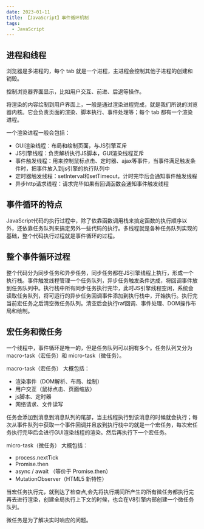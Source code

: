 ```yaml
---
date: 2023-01-11
title: 【JavaScript】事件循环机制
tags: 
  - JavaScript
---
```


## 进程和线程

浏览器是多进程的，每个 tab 就是一个进程，主进程会控制其他子进程的创建和销毁。

控制浏览器界面显示，比如用户交互、前进、后退等操作。

将渲染的内容绘制到用户界面上，一般是通过渲染进程完成，就是我们所说的浏览器内核。它会负责页面的渲染、脚本执行、事件处理等；每个 tab 都有一个渲染进程。

一个渲染进程一般会包括：

- GUI渲染线程：布局和绘制页面，与JS引擎互斥
- JS引擎线程：负责解析执行JS脚本，GUI渲染线程互斥
- 事件触发线程：用来控制鼠标点击、定时器、ajax等事件，当事件满足触发条件时，把事件放入到js引擎的执行队列中
- 定时器触发线程：setInterval和setTimeout，计时完毕后会通知事件触发线程
- 异步http请求线程：请求完毕如果有回调函数会通知事件触发线程

## 事件循环的特点

JavaScript代码的执行过程中，除了依靠函数调用栈来搞定函数的执行顺序以外，还依靠任务队列来搞定另外一些代码的执行。多线程就是各种任务队列实现的基础，整个代码执行过程就是事件循环的过程。

## 整个事件循环过程

整个代码分为同步任务和异步任务，同步任务都在JS引擎线程上执行，形成一个执行栈。事件触发线程管理一个任务队列，异步任务触发条件达成，将回调事件放到任务队列中。执行栈中所有同步任务执行完毕，此时JS引擎线程空闲，系统会读取任务队列，将可运行的异步任务回调事件添加到执行栈中，开始执行。执行完当前宏任务之后清空微任务队列。清空后会执行raf回调、事件处理、DOM操作布局和绘制。

## 宏任务和微任务

一个线程中，事件循环是唯一的，但是任务队列可以拥有多个。任务队列又分为 macro-task（宏任务）和 micro-task（微任务）。

macro-task（宏任务） 大概包括：

- 渲染事件（DOM解析、布局、绘制）
- 用户交互（鼠标点击、页面缩放）
- js脚本、定时器
- 网络请求、文件读写

任务会添加到消息到消息队列的尾部，当主线程执行到该消息的时候就会执行；每次从事件队列中获取一个事件回调并且放到执行栈中的就是一个宏任务，每次宏任务执行完毕后会进行GUI渲染线程的渲染。然后再执行下一个宏任务。

micro-task（微任务） 大概包括：

- process.nextTick
- Promise.then
- async / await （等价于 Promise.then）
- MutationObserver（HTML5 新特性）

当宏任务执行完，就到达了检查点,会先将执行期间所产生的所有微任务都执行完再去进行渲染，创建全局执行上下文的时候，也会在V8引擎内部创建一个微任务队列。

微任务是为了解决实时响应的问题。
